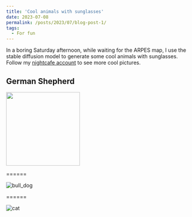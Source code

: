 ```yaml
---
title: 'Cool animals with sunglasses'
date: 2023-07-08
permalink: /posts/2023/07/blog-post-1/
tags:
  - For fun
---
```




In a boring Saturday afternoon, while waiting for the ARPES map, I use the stable diffusion model to generate some cool animals with sunglasses. Follow my [nightcafe account](https://creator.nightcafe.studio/u/Davidcheng2020) to see more cool pictures.

## German Shepherd
<img align="center" src="/images/German_Sdog.jpg" width="200px" style="padding-right: 15px">



======

![bull_dog](/images\jgjO8P4MEjwFX9PscLmg--1--97hmo_15.625x.jpg)

======

![cat](/images\YfWoYSuHI3eSpodtzLET--1--ievyd_12.5x.jpg)

